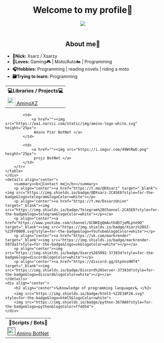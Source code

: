 <body>
	<h1 align="center"> Welcome to my profile👾</h1>
	<div align="center">
		<img src="https://i.gifer.com/J4Qb.gif">
	</div>
	<br>
	<div>
		<h2 align="center"> About me🧬 </h2>
		<ul>
			<li><b>📜Nick:</b> Xsarz / Xsarzy </li>
			<li><b>💞Loves:</b> Gaming🎮 | Moto/Auto🏍 | Programming </li>
			<li><b>🎧Hobbies:</b> Programming | reading novels | riding a moto</li>
			<li><b>🗃Trying to learn:</b> Programming </li>
		</ul>
	</div>
	<div>
	<table align="center">
		<tr> <th colspan="3">💻Libraries / Projects💻</th> </tr>
		<tr>
			<td>
				<a href="https://github.com/xXxCLOTIxXx/AminoXZ"><img src="https://wa1.narvii.com/static/img/amino-logo-white.svg" height="25px">
				 AminoXZ </a>
			</td>
		</tr>
	</table>		
	<table align="center">
		<tr> <th colspan="3">👾Scripts / Bots👾</th> </tr>
		<tr>
			<td>
				<a href=""><img src="https://wa1.narvii.com/static/img/amino-logo-white.svg" height="25px">
				 Amino BotNet </a>
			</td>
			
			<td>
				<a href=""><img src="https://wa1.narvii.com/static/img/amino-logo-white.svg" height="25px">
				 Amino Piar BotNet </a>
			</td>
			
			<td>
				<a href=""><img src="https://i.imgur.com/49WtRwD.png" height="25px">
				 projz BotNet </a>
			</td>
		</tr>
	</table>
	</div>
	<details align="center">
		<summary><b>📱Contact me📱</b></summary>
		<p align="center"><a href="https://t.me/@DXsarz" target="_blank"><img src="https://img.shields.io/badge/@DXsarz-2CA5E0?style=for-the-badge&logo=telegram&logoColor=white"></p>
		<p align="center"><a href="https://t.me/DxsarzUnion" target="_blank"><img src="https://img.shields.io/badge/Telegram%20Channel-2CA5E0?style=for-the-badge&logo=telegram&logoColor=white"></p></a>
		<p align="center"><a href="https://www.youtube.com/channel/UCNKEgQmAvt6dD7jeMLpte9Q" target="_blank"><img src="https://img.shields.io/badge/Xsarz%20XZ-%23FF0000.svg?style=for-the-badge&logo=YouTube&logoColor=white"></p>
		<p align="center"><a href="https://vk.com/markrender" target="_blank"><img src="https://img.shields.io/badge/markrender-597da3?style=for-the-badge&logo=vk&logoColor=white"></p></a>
		<p align="center"><img src="https://img.shields.io/badge/Xsarz%205092-37393d?style=for-the-badge&logo=discord&logoColor=white"></p>
		<p align="center"><a href="https://discord.gg/GtpUnsHHT4" target="_blank"><img src="https://img.shields.io/badge/Discord%20Server-37393d?style=for-the-badge&logo=discord&logoColor=white"></p></a>
	</details>
	<div align="center">
		<h2 align="center">🪐Knowledge of programming languages🪐 </h2>
		<img src="https://img.shields.io/badge/html5-%23E34F26.svg?style=for-the-badge&logo=html5&logoColor=white">
		<img src="https://img.shields.io/badge/python-3670A0?style=for-the-badge&logo=python&logoColor=ffdd54">
	</div>
</body>
